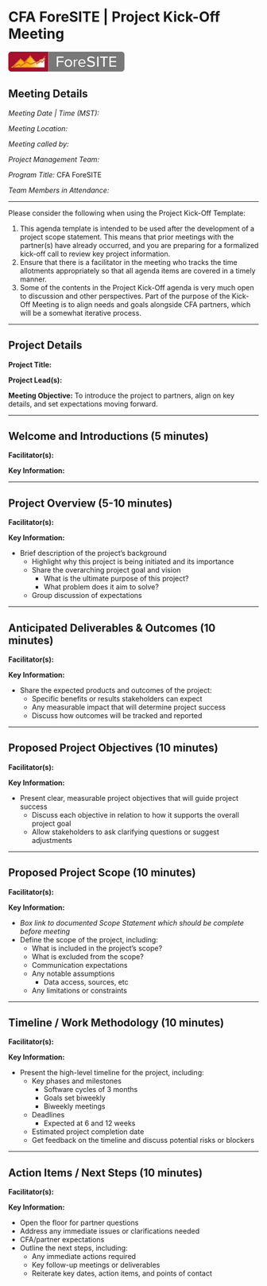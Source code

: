 
# CFA ForeSITE | Project Kick-Off Meeting
[![ForeSITE Group](https://github.com/EpiForeSITE/software/raw/e82ed88f75e0fe5c0a1a3b38c2b94509f122019c/docs/assets/foresite-software-badge.svg)](https://github.com/EpiForeSITE)

## Meeting Details
*Meeting Date | Time (MST):*

*Meeting Location:*

*Meeting called by:*

*Project Management Team:*

*Program Title:* CFA ForeSITE

*Team Members in Attendance:*

---

Please consider the following when using the Project Kick-Off Template:
1.	This agenda template is intended to be used after the development of a project scope statement. This means that prior meetings with the partner(s) have already occurred, and you are preparing for a formalized kick-off call to review key project information.
2.	Ensure that there is a facilitator in the meeting who tracks the time allotments appropriately so that all agenda items are covered in a timely manner. 
3.	Some of the contents in the Project Kick-Off agenda is very much open to discussion and other perspectives. Part of the purpose of the Kick-Off Meeting is to align needs and goals alongside CFA partners, which will be a somewhat iterative process. 

---

## Project Details
**Project Title:**

**Project Lead(s):**

**Meeting Objective:** To introduce the project to partners, align on key details, and set expectations moving forward.

---

## Welcome and Introductions (5 minutes)
**Facilitator(s):**

**Key Information:**

---

## Project Overview (5-10 minutes)
**Facilitator(s):**

**Key Information:**
- Brief description of the project’s background
    - Highlight why this project is being initiated and its importance
    - Share the overarching project goal and vision
        - What is the ultimate purpose of this project?
        - What problem does it aim to solve?
    - Group discussion of expectations

---

## Anticipated Deliverables & Outcomes (10 minutes)
**Facilitator(s):**

**Key Information:**
- Share the expected products and outcomes of the project: 
    - Specific benefits or results stakeholders can expect
    - Any measurable impact that will determine project success
    - Discuss how outcomes will be tracked and reported

---

## Proposed Project Objectives (10 minutes)
**Facilitator(s):**

**Key Information:**
- Present clear, measurable project objectives that will guide project success
    - Discuss each objective in relation to how it supports the overall project goal
    - Allow stakeholders to ask clarifying questions or suggest adjustments

---

## Proposed Project Scope (10 minutes)
**Facilitator(s):**

**Key Information:**
- *Box link to documented Scope Statement which should be complete before meeting*
- Define the scope of the project, including: 
    - What is included in the project’s scope?
    - What is excluded from the scope?
    - Communication expectations
    - Any notable assumptions
        - Data access, sources, etc
    - Any limitations or constraints

---

## Timeline / Work Methodology (10 minutes)
**Facilitator(s):**

**Key Information:**
- Present the high-level timeline for the project, including: 
    - Key phases and milestones
        - Software cycles of 3 months
        - Goals set biweekly
        - Biweekly meetings
    - Deadlines
        - Expected at 6 and 12 weeks
    - Estimated project completion date
    - Get feedback on the timeline and discuss potential risks or blockers

---

## Action Items / Next Steps (10 minutes)
**Facilitator(s):**

**Key Information:**
- Open the floor for partner questions
- Address any immediate issues or clarifications needed
- CFA/partner expectations
- Outline the next steps, including: 
    - Any immediate actions required
    - Key follow-up meetings or deliverables
    - Reiterate key dates, action items, and points of contact

